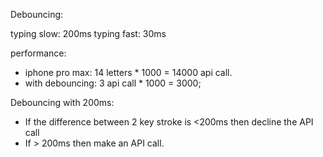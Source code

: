 Debouncing:

typing slow: 200ms
typing fast: 30ms


performance:

  - iphone pro max: 14 letters * 1000 = 14000 api call.
  - with debouncing: 3 api call * 1000 = 3000;


Debouncing with 200ms:

 - If the difference between 2 key stroke is <200ms then decline the API call
 - If > 200ms then make an API call.

